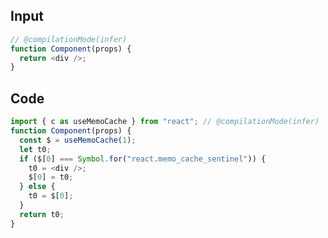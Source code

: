 
## Input

```javascript
// @compilationMode(infer)
function Component(props) {
  return <div />;
}

```

## Code

```javascript
import { c as useMemoCache } from "react"; // @compilationMode(infer)
function Component(props) {
  const $ = useMemoCache(1);
  let t0;
  if ($[0] === Symbol.for("react.memo_cache_sentinel")) {
    t0 = <div />;
    $[0] = t0;
  } else {
    t0 = $[0];
  }
  return t0;
}

```
      